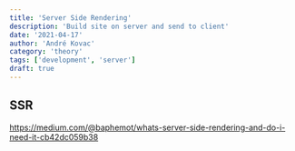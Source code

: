 ```yaml
---
title: 'Server Side Rendering'
description: 'Build site on server and send to client'
date: '2021-04-17'
author: 'André Kovac'
category: 'theory'
tags: ['development', 'server']
draft: true
---
```


## SSR

https://medium.com/@baphemot/whats-server-side-rendering-and-do-i-need-it-cb42dc059b38

